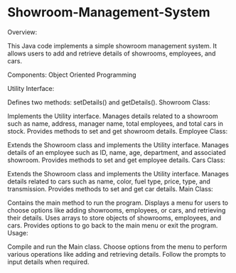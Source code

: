 # Showroom-Management-System

Overview:

This Java code implements a simple showroom management system. It allows users to add and retrieve details of showrooms, employees, and cars.

Components:
Object Oriented Programming

Utility Interface:

Defines two methods: setDetails() and getDetails().
Showroom Class:

Implements the Utility interface.
Manages details related to a showroom such as name, address, manager name, total employees, and total cars in stock.
Provides methods to set and get showroom details.
Employee Class:

Extends the Showroom class and implements the Utility interface.
Manages details of an employee such as ID, name, age, department, and associated showroom.
Provides methods to set and get employee details.
Cars Class:

Extends the Showroom class and implements the Utility interface.
Manages details related to cars such as name, color, fuel type, price, type, and transmission.
Provides methods to set and get car details.
Main Class:

Contains the main method to run the program.
Displays a menu for users to choose options like adding showrooms, employees, or cars, and retrieving their details.
Uses arrays to store objects of showrooms, employees, and cars.
Provides options to go back to the main menu or exit the program.
Usage:

Compile and run the Main class.
Choose options from the menu to perform various operations like adding and retrieving details.
Follow the prompts to input details when required.

